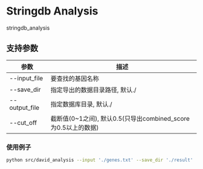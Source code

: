 # Stringdb Analysis

stringdb_analysis

## 支持参数

| 参数 | 描述 |
| --- | --- |
| --input_file | 要查找的基因名称 |
| --save_dir | 指定导出的数据目录路径, 默认./ |
| --output_file | 指定数据库目录, 默认./ |
| --cut_off | 截断值(0~1之间), 默认0.5(只导出combined_score为0.5以上的数据) |

### 使用例子

```bash
python src/david_analysis --input './genes.txt' --save_dir './result'
```

